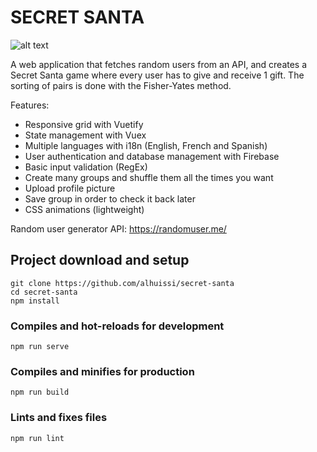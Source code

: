 # SECRET SANTA

![alt text](https://firebasestorage.googleapis.com/v0/b/secret-santa-83260.appspot.com/o/snapshot.jpg?alt=media&token=94637f9e-d024-4cf7-8c8d-5faf68c85461)

A web application that fetches random users from an API, and creates a Secret Santa game where every user has to give and receive 1 gift. The sorting of pairs is done with the Fisher-Yates method.

Features:

- Responsive grid with Vuetify
- State management with Vuex
- Multiple languages with i18n (English, French and Spanish)
- User authentication and database management with Firebase
- Basic input validation (RegEx)
- Create many groups and shuffle them all the times you want
- Upload profile picture
- Save group in order to check it back later
- CSS animations (lightweight)


Random user generator API: https://randomuser.me/


## Project download and setup
```
git clone https://github.com/alhuissi/secret-santa
cd secret-santa
npm install
```

### Compiles and hot-reloads for development
```
npm run serve
```

### Compiles and minifies for production
```
npm run build
```

### Lints and fixes files
```
npm run lint
```
